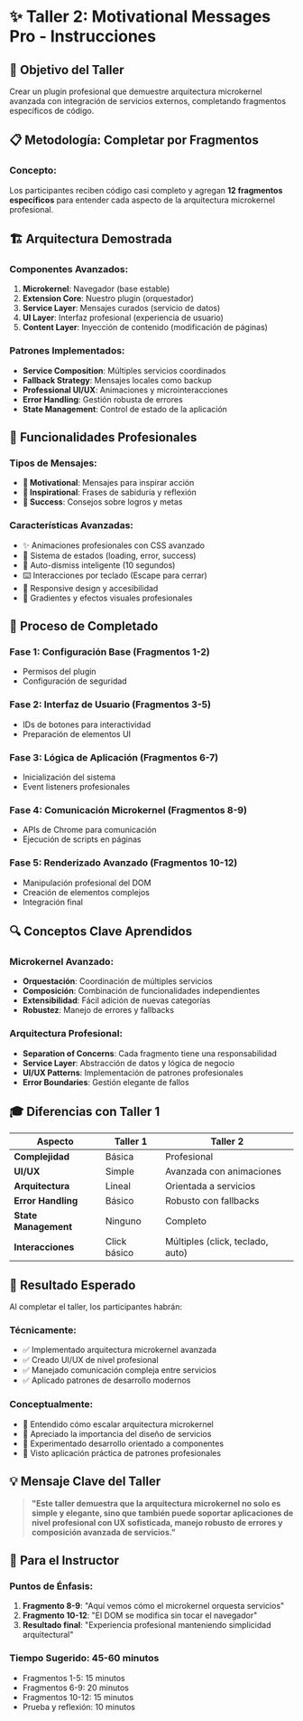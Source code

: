 # ✨ Taller 2: Motivational Messages Pro - Instrucciones

## 🎯 Objetivo del Taller

Crear un plugin profesional que demuestre arquitectura microkernel avanzada con integración de servicios externos, completando fragmentos específicos de código.

## 📋 Metodología: Completar por Fragmentos

### **Concepto**: 
Los participantes reciben código casi completo y agregan **12 fragmentos específicos** para entender cada aspecto de la arquitectura microkernel profesional.

## 🏗️ Arquitectura Demostrada

### **Componentes Avanzados**:
1. **Microkernel**: Navegador (base estable)
2. **Extension Core**: Nuestro plugin (orquestador)  
3. **Service Layer**: Mensajes curados (servicio de datos)
4. **UI Layer**: Interfaz profesional (experiencia de usuario)
5. **Content Layer**: Inyección de contenido (modificación de páginas)

### **Patrones Implementados**:
- **Service Composition**: Múltiples servicios coordinados
- **Fallback Strategy**: Mensajes locales como backup
- **Professional UI/UX**: Animaciones y microinteracciones
- **Error Handling**: Gestión robusta de errores
- **State Management**: Control de estado de la aplicación

## 🎨 Funcionalidades Profesionales

### **Tipos de Mensajes**:
- **💪 Motivational**: Mensajes para inspirar acción
- **🌟 Inspirational**: Frases de sabiduría y reflexión
- **🚀 Success**: Consejos sobre logros y metas

### **Características Avanzadas**:
- ✨ Animaciones profesionales con CSS avanzado
- 🎯 Sistema de estados (loading, error, success)
- 🔄 Auto-dismiss inteligente (10 segundos)
- ⌨️ Interacciones por teclado (Escape para cerrar)
- 📱 Responsive design y accesibilidad
- 🎨 Gradientes y efectos visuales profesionales

## 📝 Proceso de Completado

### **Fase 1: Configuración Base (Fragmentos 1-2)**
- Permisos del plugin
- Configuración de seguridad

### **Fase 2: Interfaz de Usuario (Fragmentos 3-5)**  
- IDs de botones para interactividad
- Preparación de elementos UI

### **Fase 3: Lógica de Aplicación (Fragmentos 6-7)**
- Inicialización del sistema
- Event listeners profesionales

### **Fase 4: Comunicación Microkernel (Fragmentos 8-9)**
- APIs de Chrome para comunicación
- Ejecución de scripts en páginas

### **Fase 5: Renderizado Avanzado (Fragmentos 10-12)**
- Manipulación profesional del DOM
- Creación de elementos complejos
- Integración final

## 🔍 Conceptos Clave Aprendidos

### **Microkernel Avanzado**:
- **Orquestación**: Coordinación de múltiples servicios
- **Composición**: Combinación de funcionalidades independientes
- **Extensibilidad**: Fácil adición de nuevas categorías
- **Robustez**: Manejo de errores y fallbacks

### **Arquitectura Profesional**:
- **Separation of Concerns**: Cada fragmento tiene una responsabilidad
- **Service Layer**: Abstracción de datos y lógica de negocio
- **UI/UX Patterns**: Implementación de patrones profesionales
- **Error Boundaries**: Gestión elegante de fallos

## 🎓 Diferencias con Taller 1

| Aspecto | Taller 1 | Taller 2 |
|---------|----------|----------|
| **Complejidad** | Básica | Profesional |
| **UI/UX** | Simple | Avanzada con animaciones |
| **Arquitectura** | Lineal | Orientada a servicios |
| **Error Handling** | Básico | Robusto con fallbacks |
| **State Management** | Ninguno | Completo |
| **Interacciones** | Click básico | Múltiples (click, teclado, auto) |

## 🚀 Resultado Esperado

Al completar el taller, los participantes habrán:

### **Técnicamente**:
- ✅ Implementado arquitectura microkernel avanzada
- ✅ Creado UI/UX de nivel profesional  
- ✅ Manejado comunicación compleja entre servicios
- ✅ Aplicado patrones de desarrollo modernos

### **Conceptualmente**:
- 🧠 Entendido cómo escalar arquitectura microkernel
- 🧠 Apreciado la importancia del diseño de servicios
- 🧠 Experimentado desarrollo orientado a componentes
- 🧠 Visto aplicación práctica de patrones profesionales

## 💡 Mensaje Clave del Taller

> **"Este taller demuestra que la arquitectura microkernel no solo es simple y elegante, sino que también puede soportar aplicaciones de nivel profesional con UX sofisticada, manejo robusto de errores y composición avanzada de servicios."**

## 🔧 Para el Instructor

### **Puntos de Énfasis**:
1. **Fragmento 8-9**: "Aquí vemos cómo el microkernel orquesta servicios"
2. **Fragmento 10-12**: "El DOM se modifica sin tocar el navegador"
3. **Resultado final**: "Experiencia profesional manteniendo simplicidad arquitectural"

### **Tiempo Sugerido**: 45-60 minutos
- Fragmentos 1-5: 15 minutos
- Fragmentos 6-9: 20 minutos  
- Fragmentos 10-12: 15 minutos
- Prueba y reflexión: 10 minutos
